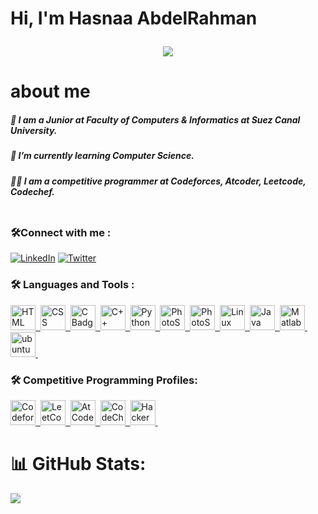 ###
<div>
<h1>
  Hi, I'm Hasnaa AbdelRahman
  <p align="center">
  <a href="https://github.com/DenverCoder1/readme-typing-svg"><img src="https://readme-typing-svg.herokuapp.com?lines=Welcome+To+My+Github+Profile.;&center=true&width=500&height=50"></a>
</p>

</h1>
</div>

  <h1> about me </h1>
  <h5>🔭 I am a Junior at Faculty of Computers & Informatics at Suez Canal University.</h5>
<h5>🌱 I’m currently learning Computer Science.</h5>
<h5>👨‍💻 I am a competitive programmer at Codeforces, Atcoder, Leetcode, Codechef.</h5>
  </div>


  <div id="badges" align="center">
  <img src="https://komarev.com/ghpvc/?username=HAsNaaAbdelRahman&style=flat-square&color=blue" alt=""/>
</div>

### :hammer_and_wrench:Connect with me :

 [![LinkedIn](https://img.shields.io/badge/LinkedIn-%230077B5.svg?logo=linkedin&logoColor=white)](https://www.linkedin.com/in/hasnaa-abdelrahman-567454216/) [![Twitter](https://img.shields.io/badge/Twitter-%231DA1F2.svg?logo=Twitter&logoColor=white)](https://twitter.com/Hasnaa90853053) 


### :hammer_and_wrench: Languages and Tools :

<div>
     <a href="https://en.wikipedia.org/wiki/HTML">
  <img src="https://imgs.search.brave.com/QTj864aK_RiCgNC4dN0gFvT9ZogbjvI4FHKfLWnNiKQ/rs:fit:1200:1200:1/g:ce/aHR0cHM6Ly9jbGlw/Z3JvdW5kLmNvbS9p/bWFnZXMvaHRtbDUt/bG9nby0yLnBuZw" alt="HTML Badge" width="40" height="40"/>&nbsp;
  </a>
    <a href="https://en.wikipedia.org/wiki/CSS">
  <img src="https://imgs.search.brave.com/YoebBBG-pBf4y8JO_L1oz40pAMoVR_6DZDMCM7YzmBA/rs:fit:860:913:1/g:ce/aHR0cHM6Ly9yYXcu/Z2l0aHVidXNlcmNv/bnRlbnQuY29tL2th/ZGlyMDE0L2thZGly/MDE0LmdpdGh1Yi5p/by9tYXN0ZXIvYXNz/ZXRzL2Nzc2xvZ28u/cG5n" alt="CSS Badge" width="40" height="40"/>&nbsp;
  </a>
    <a href="https://www.cprogramming.com/">
  <img src="https://imgs.search.brave.com/0F_ZUf9hNSGGuYhfM55Ru_GF2582L2SiEknUBSxA-HQ/rs:fit:798:928:1/g:ce/aHR0cHM6Ly93d3cu/cGluY2xpcGFydC5j/b20vcGljZGlyL2Jp/Zy8zOTYtMzk2NTg1/N19jLWMtcHJvZ3Jh/bW1pbmctbGFuZ3Vh/Z2UtbG9nby1jbGlw/YXJ0LnBuZw"  alt="C Badge" width="40" height="40"/>&nbsp;
  </a>

  <a href="https://devdocs.io/cpp/">
  <img src="https://imgs.search.brave.com/GkTKVJXE69QDz_NA-yIdlbPL2g3rejHqZIDXg5vK580/rs:fit:1200:1200:1/g:ce/aHR0cHM6Ly9sb2dv/ZGl4LmNvbS9sb2dv/LzExMzc5NDYucG5n" alt="C++ Badge" width="40" height="40"/>&nbsp;
  </a>
   <a href="https://www.python.org/">
  <img src="https://imgs.search.brave.com/vB3rIUOwUdSCy9FquSiK2jlHfO7i8b1KcIbEvkFdqWs/rs:fit:1200:1200:1/g:ce/aHR0cHM6Ly9sb2dv/cy1kb3dubG9hZC5j/b20vd3AtY29udGVu/dC91cGxvYWRzLzIw/MTYvMTAvUHl0aG9u/X2xvZ29faWNvbi5w/bmc" alt="Python Badge" width="40" height="40"/>&nbsp;
  </a>
    <a href="https://www.adobe.com/products/photoshop.html?promoid=RBS7NL7F&mv=other">
  <img src="https://imgs.search.brave.com/kpTHoEvbbE52CAzvzYpv4ImhLnM1i-ihbgcYE4qtd4s/rs:fit:1200:1200:1/g:ce/aHR0cHM6Ly9sb2dv/ZG93bmxvYWQub3Jn/L3dwLWNvbnRlbnQv/dXBsb2Fkcy8yMDE5/LzEwL3Bob3Rvc2hv/cC1sb2dvLTAucG5n" alt="PhotoShop Badge" width="40" height="40"/>&nbsp;
  </a>
    <a href="https://www.adobe.com/products/Illustrator.html?promoid=RBS7NL7F&mv=other">
  <img src="https://imgs.search.brave.com/i8mIxScPAU2RzfinIBRPnc1nTLSZo3EqmyY1Fh-uDWE/rs:fit:768:768:1/g:ce/aHR0cHM6Ly93d3cu/c2V0dXRlY2guY29t/L3dwLWNvbnRlbnQv/dXBsb2Fkcy8yMDIw/LzA3L2lsbHVzdHJh/dG9yTG9nby03Njh4/NzY4LnBuZw" alt="PhotoShop Badge" width="40" height="40"/>&nbsp;
  </a>

   <a href="https://www.linux.org/">
  <img src="https://imgs.search.brave.com/Y9R3s1MsXhvwq4dq-EHxEoAGAlfWKA_XttQnBTkbrvk/rs:fit:1200:1200:1/g:ce/aHR0cHM6Ly92aWdu/ZXR0ZS53aWtpYS5u/b2Nvb2tpZS5uZXQv/bG9nb3BlZGlhL2lt/YWdlcy8wLzA0L0xp/bnV4X2xvZ28ucG5n/L3JldmlzaW9uL2xh/dGVzdD9jYj0yMDEy/MDgxNDA1MjMzNg" alt="Linux Badge" width="40" height="40"/>&nbsp;
  </a>
     <a href="https://www.java.com/en/">
  <img src="https://imgs.search.brave.com/RA_NLEL6-2-2Zq92HJ3mVeNbOCVw1rbYgbK6ms1MoUY/rs:fit:500:500:1/g:ce/aHR0cHM6Ly93d3cu/bWluZWNyYWZ0a3Jh/bnQubmwvbWVkaWEv/MTY2L2phdmEtbG9n/by5wbmc" alt="Java Badge" width="40" height="40"/>&nbsp;
  </a>
  
   <a href="https://www.mathworks.com/products/matlab.html">
  <img src="https://imgs.search.brave.com/y5828Si1ug6JZ0uD6RU8vWiipdTWaSmh3fVwr_Nf6YM/rs:fit:895:800:1/g:ce/aHR0cHM6Ly93d3cu/cGluY2xpcGFydC5j/b20vcGljZGlyL2Jp/Zy8zOC0zODkyNDRf/NDEtMjgtamFudWFy/eS0yMDE3LW1hdGxh/Yi1sb2dvLXRyYW5z/cGFyZW50LWNsaXBh/cnQucG5n" alt="Matlab Badge" width="40" height="40"/>&nbsp;
  </a>
  
  <a href="https://ubuntu.com">
  <img src="https://imgs.search.brave.com/H3JOnms44zvhajNG1TLrH39WSltkIqf7qomKta65EH0/rs:fit:1200:1200:1/g:ce/aHR0cHM6Ly9sb2dv/cy1kb3dubG9hZC5j/b20vd3AtY29udGVu/dC91cGxvYWRzLzIw/MTYvMDIvVWJ1bnR1/LnBuZw" alt="ubuntu Badge" width="40" height="40"/>&nbsp;
  </a>
  
</div>

### :hammer_and_wrench:  Competitive Programming Profiles:

<div id="badges">
  <a href="https://codeforces.com/profile/...HAsNaa....">
    <img src="https://cdn.iconscout.com/icon/free/png-256/code-forces-3628695-3029920.png" alt="Codeforces Badge" width="40" height="40"/>&nbsp;
  </a>
    <a href="https://leetcode.com/HAsNaa-/">
    <img src="https://upload.wikimedia.org/wikipedia/commons/8/8e/LeetCode_Logo_1.png" alt="LeetCode Badge" width="40" height="40"/>&nbsp;
      
  </a>
      <a href="https://atcoder.jp/users/HAsNaa_">
    <img src="https://user-images.githubusercontent.com/63050133/151978916-3b2ea906-152e-4e09-b2ed-250c08498b6d.png" alt="AtCoder Badge" width="40" height="40"/>&nbsp;
      
  </a>
   </a>
      <a href="https://www.codechef.com/users/hasnaa123">
    <img src="https://gitgud.io/uploads/-/system/group/avatar/12294/cc.png" alt="CodeChef Badge" width="40" height="40"/>&nbsp;
      
  </a>
     </a>
      <a href="https://www.hackerrank.com/dhasnaa70?hr_r=1">
    <img src="https://upload.wikimedia.org/wikipedia/commons/thumb/4/40/HackerRank_Icon-1000px.png/480px-HackerRank_Icon-1000px.png" alt="HackerRank Badge" width="40" height="40"/>&nbsp;
      
  </a>
  <div>


# 📊 GitHub Stats:
  
  
![](https://github-readme-stats.vercel.app/api/top-langs/?username=HAsNaaAbdelRahman&theme=dark&hide_border=false&include_all_commits=false&count_private=false&layout=compact)

<!-- Proudly created with GPRM ( https://gprm.itsvg.in ) -->
</div>

<!--
**HAsNaaAbdelRahman/HAsNaaAbdelRahman** is a ✨ _special_ ✨ repository because its `README.md` (this file) appears on your GitHub profile.

Here are some ideas to get you started:


- 👯 I’m looking to collaborate on ...
- 🤔 I’m looking for help with ...
- 💬 Ask me about ...
- 📫 How to reach me: ...
- 😄 Pronouns: ...
- ⚡ Fun fact: ...
- 🔭 I’m currently Studying on Faculty of Computers & Informatics at Suez Canal University.
- 🌱 I’m currently learning algorithms
-->







